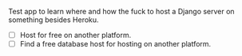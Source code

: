 Test app to learn where and how the fuck to host a Django server on something besides Heroku.


- [ ] Host for free on another platform.
- [ ] Find a free database host for hosting on another platform.
